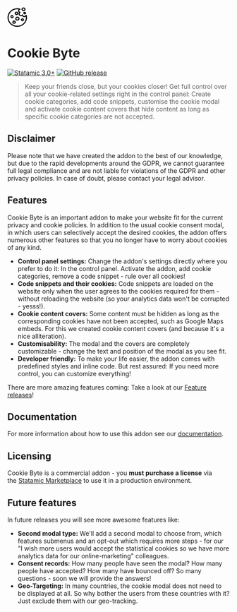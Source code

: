 <img src="https://raw.githubusercontent.com/ddm-studio/cookie-byte/main/resources/svg/cookie-byte.svg" alt="Cookie Byte logo" width="45px" height="45px">

# Cookie Byte

[![Statamic 3.0+](https://img.shields.io/badge/Statamic-3.0%2B-FF269E)](https://statamic.com/)
[![GitHub release](https://img.shields.io/github/release/ddm-studio/cookie-byte.svg)](https://github.com/ddm-studio/cookie-byte/releases/)

> Keep your friends close, but your cookies closer! Get full control over all your cookie-related settings right in the
> control panel: Create cookie categories, add code snippets, customise the cookie modal and activate cookie content
> covers that hide content as long as specific cookie categories are not accepted.

## Disclaimer

Please note that we have created the addon to the best of our knowledge, but due to the rapid developments around the
GDPR, we cannot guarantee full legal compliance and are not liable for violations of the GDPR and other privacy
policies. In case of doubt, please contact your legal advisor.

## Features

Cookie Byte is an important addon to make your website fit for the current privacy and cookie policies. In addition to
the usual cookie consent modal, in which users can selectively accept the desired cookies, the addon offers numerous
other features so that you no longer have to worry about cookies of any kind.

-   **Control panel settings:** Change the addon's settings directly where you prefer to do it: In the control panel.
    Activate the addon, add cookie categories, remove a code snippet - rule over all cookies!
-   **Code snippets and their cookies:** Code snippets are loaded on the website only when the user agrees to the cookies
    required for them - without reloading the website (so your analytics data won't be corrupted - yesss!).
-   **Cookie content covers:** Some content must be hidden as long as the corresponding cookies have not been accepted,
    such as Google Maps embeds. For this we created cookie content covers (and because it's a nice alliteration).
-   **Customisability:** The modal and the covers are completely customizable - change the text and position of the modal
    as you see fit.
-   **Developer friendly:** To make your life easier, the addon comes with predefined styles and inline code. But rest
    assured: If you need more control, you can customize everything!

There are more amazing features coming: Take a look at our [Feature releases](#future-features)!

## Documentation

For more information about how to use this addon see our [documentation](DOCUMENTATION.md).

## Licensing

Cookie Byte is a commercial addon - you **must purchase a license** via the [Statamic Marketplace](https://statamic.com/addons/double-three-digital/cookie-notice) to use it in a production environment.

## Future features

In future releases you will see more awesome features like:

-   **Second modal type:** We'll add a second modal to choose from, which features submenus and an opt-out which requires
    more steps - for our "I wish more users would accept the statistical cookies so we have more analytics data for our
    online-marketing" colleagues.
-   **Consent records:** How many people have seen the modal? How many people have accepted? How many have bounced off? So
    many questions - soon we will provide the answers!
-   **Geo-Targeting:** In many countries, the cookie modal does not need to be displayed at all. So why bother the users
    from these countries with it? Just exclude them with our geo-tracking.

